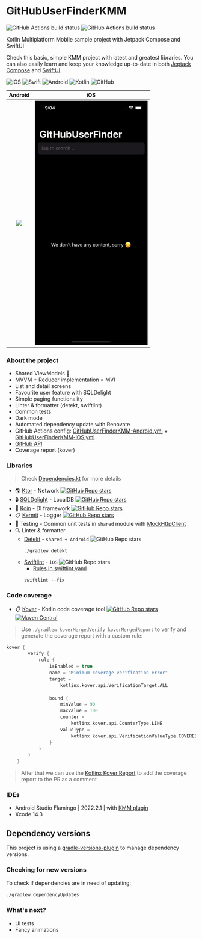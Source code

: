 # GitHubUserFinderKMM
![GitHub Actions build status](https://github.com/kaszabimre/GitHubUserFinderKMM/actions/workflows/GitHubUserFinderKMM-Android.yml/badge.svg)
![GitHub Actions build status](https://github.com/kaszabimre/GitHubUserFinderKMM/actions/workflows/GitHubUserFinderKMM-iOS.yml/badge.svg)

Kotlin Multiplatform Mobile sample project with Jetpack Compose and SwiftUI

Check this basic, simple KMM project with latest and greatest libraries. You can also easily learn and keep your knowledge up-to-date in both [Jeptack Compose](https://developer.android.com/jetpack/compose?gclid=CjwKCAjw7vuUBhBUEiwAEdu2pHTM59Y0NTVLcoFuOJHq5g8p3dJludRLuITkxy54fKMp-3YafHSjNRoCSIwQAvD_BwE&gclsrc=aw.ds) and [SwiftUI](https://developer.apple.com/xcode/swiftui/).

![iOS](https://img.shields.io/badge/iOS-000000?style=for-the-badge&logo=ios&logoColor=white)
![Swift](https://img.shields.io/badge/Swift-FA7343?style=for-the-badge&logo=swift&logoColor=white)
![Android](https://img.shields.io/badge/Android-3DDC84?style=for-the-badge&logo=android&logoColor=white)
![Kotlin](https://img.shields.io/badge/Kotlin-0095D5?&style=for-the-badge&logo=kotlin&logoColor=white)
![GitHub](https://img.shields.io/badge/github-%23121011.svg?style=for-the-badge&logo=github&logoColor=white)

Android | iOS
:--: | :--:
<img src="/screenshots/android.gif" width="300" /> | <img src="/screenshots/ios.gif" width="300" />


### About the project

- Shared ViewModels :rocket:
- MVVM + Reducer implementation = MVI
- List and detail screens
- Favourite user feature with SQLDelight
- Simple paging functionality
- Linter & formatter (detekt, swiftlint)
- Common tests
- Dark mode
- Automated dependency update with Renovate
- GitHub Actions config:  [GitHubUserFinderKMM-Android.yml](https://github.com/kaszabimre/GitHubUserFinderKMM/blob/main/.github/workflows/GitHubUserFinderKMM-Android.yml) + [GitHubUserFinderKMM-iOS.yml](https://github.com/kaszabimre/GitHubUserFinderKMM/blob/main/.github/workflows/GitHubUserFinderKMM-iOS.yml)
- [GitHub API](https://docs.github.com/en/rest/search#search-users)
- Coverage report (kover)

### Libraries
> Check [Dependencies.kt](https://github.com/kaszabimre/GitHubUserFinderKMM/blob/main/buildSrc/src/main/java/Dependencies.kt) for more details

- 🌎 [Ktor](https://github.com/ktorio/ktor) - Network
  [![GitHub Repo stars](https://img.shields.io/github/stars/ktorio/ktor)](https://github.com/ktorio/ktor)
- 🔒 [SQLDelight](https://github.com/cashapp/sqldelight) - LocalDB
  [![GitHub Repo stars](https://img.shields.io/github/stars/cashapp/sqldelight)](https://github.com/cashapp/sqldelight)
- 💉 [Koin](https://github.com/InsertKoinIO/koin) - DI framework
  [![GitHub Repo stars](https://img.shields.io/github/stars/InsertKoinIO/koin)](https://github.com/InsertKoinIO/koin)
- 📋 [Kermit](https://github.com/touchlab/Kermit) - Logger
  [![GitHub Repo stars](https://img.shields.io/github/stars/touchlab/Kermit)](https://github.com/touchlab/Kermit)
- 🚦 Testing - Common unit tests in `shared` module with [MockHttpClient](https://github.com/kaszabimre/GitHubUserFinderKMM/blob/main/shared/src/commonTest/kotlin/io/imrekaszab/githubuserfinder/MockHttpClient.kt)
- 🔍 Linter & formatter
    - [Detekt](https://github.com/detekt/detekt) - `shared + Android`
      ![GitHub Repo stars](https://img.shields.io/github/stars/detekt/Detekt)
       ```
       ./gradlew detekt
       ```
    - [Swiftlint](https://github.com/realm/SwiftLint) - `iOS`
      ![GitHub Repo stars](https://img.shields.io/github/stars/realm/SwiftLint)
        - [Rules in swiftlint.yaml](https://github.com/kaszabimre/GitHubUserFinderKMM/blob/main/iosApp/.swiftlint.yml)
       ```
       swiftlint --fix
       ```

### Code coverage

- 📋 [Kover](https://github.com/Kotlin/kotlinx-kover) - Kotlin code coverage tool
  [![GitHub Repo stars](https://img.shields.io/github/stars/Kotlin/kotlinx-kover)](https://github.com/Kotlin/kotlinx-kover)
  [![Maven Central](https://img.shields.io/maven-central/v/org.jetbrains.kotlinx.kover/org.jetbrains.kotlinx.kover.gradle.plugin.svg?label=Maven%20Central)](https://search.maven.org/search?q=g:%22org.jetbrains.kotlinx.kover%22%20AND%20a:%22org.jetbrains.kotlinx.kover.gradle.plugin%22)

> Use `./gradlew koverMergedVerify koverMergedReport` to verify and generate the coverage report with a custom rule:

```Kotlin
kover {
        verify {
            rule {
                isEnabled = true
                name = "Minimum coverage verification error"
                target =
                    kotlinx.kover.api.VerificationTarget.ALL

                bound {
                    minValue = 90
                    maxValue = 100
                    counter =
                        kotlinx.kover.api.CounterType.LINE
                    valueType =
                        kotlinx.kover.api.VerificationValueType.COVERED_PERCENTAGE
                }
            }
        }
    }
```

> After that we can use the [Kotlinx Kover Report](https://github.com/marketplace/actions/kotlinx-kover-report) to add the coverage report to the PR as a comment


### IDEs

- Android Studio Flamingo | 2022.2.1 | with [KMM plugin](https://plugins.jetbrains.com/plugin/14936-kotlin-multiplatform-mobile)
- Xcode 14.3

## Dependency versions

This project is using a [gradle-versions-plugin](https://github.com/ben-manes/gradle-versions-plugin) to manage dependency versions.

### Checking for new versions

To check if dependencies are in need of updating:

```sh
./gradlew dependencyUpdates
```

### What's next?

- UI tests
- Fancy animations

